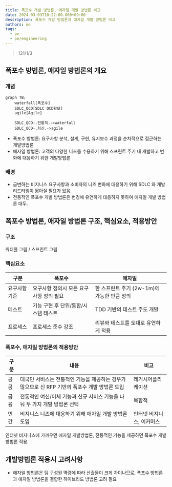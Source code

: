 ```yaml
---
title: 폭포수 개발 방법론, 애자일 개발 방법론 비교
date: 2024-03-03T10:22:00.000+09:00
description: 폭포수 개발 방법론과 애자일 개발 방법론 비교
authors: me
tags:
  - pe
  - pe/engineering
---
```


> 131/1/3

## 폭포수 방법론, 애자일 방법론의 개요

### 개념

```mermaid
graph TB;
    waterfall[폭포수]
    SDLC_QCD[SDLC QCD확보]
    agile[Agile]

    SDLC_QCD-.전통적.->waterfall
    SDLC_QCD-.최신.->agile
```

- 폭포수 방법론: 요구사항 분석, 설계, 구현, 유지보수 과정을 순차적으로 접근하는 개발방법론
- 애자일 방법론: 고객의 다양한 니즈를 수용하기 위해 스프린트 주기 내 개발하고 변화에 대응하기 위한 개발방법론

### 배경

- 급변하는 비지니스 요구사항과 소비자의 니즈 변화에 대응하기 위해 SDLC 와 개발 리드타임이 짧아질 필요가 있음.
- 전통적인 폭포수 개발 방법론은 변경에 유연하게 대응하지 못하여 애자일 개발 방법론 대두.

## 폭포수 방법론, 애자일 방법론 구조, 핵심요소, 적용방안

### 구조

워터폴 그림 / 스프린트 그림

### 핵심요소

| 구분         | 폭포수                                  | 애자일                                      |
| ------------ | --------------------------------------- | ------------------------------------------- |
| 요구사항기준 | 요구사항 정의시 모든 요구사항 정의 필요 | 한 스프린트 주기 (2w-1m)에 가능한 만큼 정의 |
| 테스트       | 기능 구현 후 단위/통합/시스템 테스트    | TDD 기반의 테스트 주도 개발                 |
| 프로세스     | 프로세스 준수 강조                      | 리뷰와 테스트를 토대로 유연하게 적용        |

### 폭포수, 애자일 방법론의 적용방안

| 구분 | 내용                                                                                           | 비고                      |
| ---- | ---------------------------------------------------------------------------------------------- | ------------------------- |
| 공공 | 대국민 서비스는 전통적인 기능을 제공하는 경우가 많으므로 신 RFP 기반의 폭포수 개발 방법론 도입 | 레거시어플리케이션        |
| 금융 | 전통적인 여신/이체 기능과 신규 서비스 기능을 나눠 두 가지 개발 방법론 선택                     | 복합적                    |
| 민간 | 비지니스 니즈에 대응하기 위해 애자일 개발 방법론 도입                                          | 인터넷 비지니스, 이커머스 |

인터넷 비지니스에 가까우면 애자일 개발방법론, 전통적인 기능을 제공하면 폭포수 개발방법론 적용.

## 개발방법론 적용시 고려사항

- 애자일 방법론은 팀 구성원 역량에 따라 산출물이 크게 차이나므로, 폭포수 방법론과 애자일 방법론을 결합한 하이브리드 방법론 고려 필요
